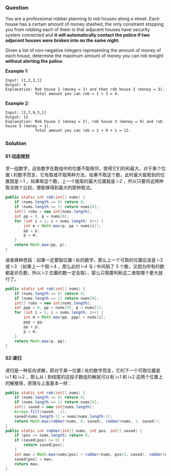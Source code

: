 ### Question

You are a professional robber planning to rob houses along a street. Each house has a certain amount of money stashed, the only constraint stopping you from robbing each of them is that adjacent houses have security system connected and **it will automatically contact the police if two adjacent houses were broken into on the same night**.

Given a list of non-negative integers representing the amount of money of each house, determine the maximum amount of money you can rob tonight **without alerting the police**.

**Example 1:**

```
Input: [1,2,3,1]
Output: 4
Explanation: Rob house 1 (money = 1) and then rob house 3 (money = 3).
             Total amount you can rob = 1 + 3 = 4.
```

**Example 2:**

```
Input: [2,7,9,3,1]
Output: 12
Explanation: Rob house 1 (money = 2), rob house 3 (money = 9) and rob house 5 (money = 1).
             Total amount you can rob = 2 + 9 + 1 = 12.
```

### Solution

#### S1:动态规划

求一组数字，这些数字在数组中的位置不能相邻，使得它们的和最大。对于某个位置 i 的数字而言，它有取或不取两种方法，如果不取这个数，此时最大能取到的位置就是 i-1 ，如果取这个数，上一个能取的最大位置就是 i-2 ，所以只要将这两种取法做个比较，便能够得到最大的那种取法。

```java
public static int rob(int[] nums) {
    if (nums.length == 0) return 0;
    if (nums.length == 1) return nums[0];
    int[] robs = new int[nums.length];
    int pp = 0, p = nums[0];
    for (int i = 1; i < nums.length; i++) {
        int m = Math.max(p, pp + nums[i]);
        pp = p;
        p = m;
    }
    return Math.max(pp, p);
}
```

或者换种思路：如果一定要取位置 i 处的数字，那么上一个可取的位置应该是 i-2 或 i-3 （如果上一个取 i-4 ，那么此时 i-4 与 i 中间隔了 3 个数，又因为所有的数都是非负数，所以 i-2 位置的数一定会取），那么只需要判断这二者取哪个更大就行了。

```java
public static int rob(int[] nums) {
    if (nums.length == 0) return 0;
    if (nums.length == 1) return nums[0];
    int[] robs = new int[nums.length];
    int ppp = 0, pp = nums[0], p = nums[1];
    for (int i = 2; i < nums.length; i++) {
        int m = Math.max(pp, ppp) + nums[i];
        ppp = pp;
        pp = p;
        p = m;
    }
    return Math.max(p, pp);
}
```

#### S2:递归

递归是一种反向求解，即对于某一位置 i 处的数字而言，它的下一个可取位置是 i+1 和 i+2 ，那么从 i 到结尾的这段子数组的解就可以有 i+1 和 i+2 这两个位置上的解推得，原理与上面基本一样：

```java
public static int rob(int[] nums) {
    if (nums.length == 0) return 0;
    if (nums.length == 1) return nums[0];
    int[] saved = new int[nums.length];
    Arrays.fill(saved, -1);
    saved[nums.length-1] = nums[nums.length-1];
    return Math.max(robber(nums, 0, saved), robber(nums, 1, saved));
}
public static int robber(int[] nums, int pos, int[] saved) {
    if (pos >= nums.length) return 0;
    if (saved[pos] >= 0) {
        return saved[pos];
    }
    int max = Math.max(nums[pos] + robber(nums, pos+2, saved), robber(nums, pos+1, saved));
    saved[pos] = max;
    return max;
}
```


